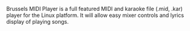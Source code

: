 Brussels MIDI Player is a full featured MIDI and karaoke file (.mid, .kar) player for the Linux platform. It will allow easy mixer controls and lyrics display of playing songs.